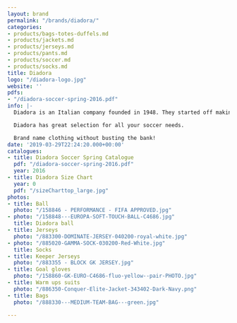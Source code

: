 ```yaml
---
layout: brand
permalink: "/brands/diadora/"
categories:
- products/bags-totes-duffels.md
- products/jackets.md
- products/jerseys.md
- products/pants.md
- products/soccer.md
- products/socks.md
title: Diadora
logo: "/diadora-logo.jpg"
website: ''
pdfs:
- "/diadora-soccer-spring-2016.pdf"
info: |-
  Diadora is an Italian company founded in 1948. They started off making mountain boots and have made a big name in the soccer industry.

  Diadora has great selection for all your soccer needs.

  Brand name clothing without busting the bank!
date: '2019-03-29T22:24:20.000+00:00'
catalogues:
- title: Diadora Soccer Spring Catalogue
  pdf: "/diadora-soccer-spring-2016.pdf"
  year: 2016
- title: Diadora Size Chart
  year: 0
  pdf: "/sizeCharttop_large.jpg"
photos:
- title: Ball
  photo: "/158846 - PERFORMANCE - FIFA APPROVED.jpg"
- photo: "/158848---EUROPA-SOFT-TOUCH-BALL-C4686.jpg"
  title: Diadora ball
- title: Jerseys
  photo: "/883300-DOMINATE-JERSEY-040200-royal-white.jpg"
- photo: "/885020-GAMMA-SOCK-030200-Red-White.jpg"
  title: Socks
- title: Keeper Jerseys
  photo: "/883355 - BLOCK GK JERSEY.jpg"
- title: Goal gloves
  photo: "/158860-GK-EURO-C4686-fluo-yellow--pair-PHOTO.jpg"
- title: Warm ups suits
  photo: "/886350-Conquer-Elite-Jacket-343402-Dark-Navy.png"
- title: Bags
  photo: "/888330---MEDIUM-TEAM-BAG---green.jpg"

---
```

